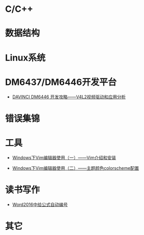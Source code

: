 ﻿
# C/C++


# 数据结构


# Linux系统

# DM6437/DM6446开发平台
- [DAVINCI DM6446 开发攻略——V4L2视频驱动和应用分析](https://github.com/Yunpentium/notes/blob/master/essays/DAVINCI%20DM6446%20%E5%BC%80%E5%8F%91%E6%94%BB%E7%95%A5%E2%80%94%E2%80%94V4L2%E8%A7%86%E9%A2%91%E9%A9%B1%E5%8A%A8%E5%92%8C%E5%BA%94%E7%94%A8%E5%88%86%E6%9E%90.md)

# 错误集锦


# 工具
- [Windows下Vim编辑器使用（一）——Vim介绍和安装](https://github.com/Yunpentium/Yunpentium.github.io/blob/master/essays/Windows%E4%B8%8BVim%E7%BC%96%E8%BE%91%E5%99%A8%E4%BD%BF%E7%94%A8%EF%BC%88%E4%B8%80%EF%BC%89%E2%80%94%E2%80%94Vim%E4%BB%8B%E7%BB%8D%E5%92%8C%E5%AE%89%E8%A3%85.md)

- [Windows下Vim编辑器使用（二）——主题颜色colorscheme配置](https://github.com/Yunpentium/Yunpentium.github.io/blob/master/essays/Windows%E4%B8%8BVim%E7%BC%96%E8%BE%91%E5%99%A8%E4%BD%BF%E7%94%A8%EF%BC%88%E4%BA%8C%EF%BC%89%E2%80%94%E2%80%94%E4%B8%BB%E9%A2%98%E9%A2%9C%E8%89%B2colorscheme%E9%85%8D%E7%BD%AE.md)

# 读书写作
- [Word2016中给公式自动编号](https://github.com/Yunpentium/notes/blob/master/essays/Word2016%E4%B8%AD%E7%BB%99%E5%85%AC%E5%BC%8F%E8%87%AA%E5%8A%A8%E7%BC%96%E5%8F%B7.md)

# 其它